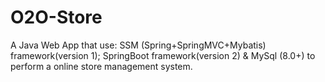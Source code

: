 # O2O-Store
A Java Web App that use: SSM (Spring+SpringMVC+Mybatis) framework(version 1); SpringBoot framework(version 2) &amp; MySql (8.0+) to perform a online store management system.
